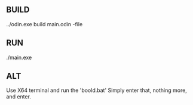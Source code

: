 ## BUILD
../odin.exe build main.odin -file

## RUN
./main.exe

## ALT
Use X64 terminal and run the 'boold.bat'
Simply enter that, nothing more, and enter.
